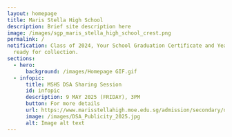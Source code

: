```yaml
---
layout: homepage
title: Maris Stella High School
description: Brief site description here
image: /images/sgp_maris_stella_high_school_crest.png
permalink: /
notification: Class of 2024, Your School Graduation Certificate and Yearbook are
  ready for collection.
sections:
  - hero:
      background: /images/Homepage GIF.gif
  - infopic:
      title: MSHS DSA Sharing Session
      id: infopic
      description: 9 MAY 2025 (FRIDAY), 3PM
      button: For more details
      url: https://www.marisstellahigh.moe.edu.sg/admission/secondary/direct-school-admission-dsa/welcome/
      image: /images/DSA_Publicity_2025.jpg
      alt: Image alt text
---
```

